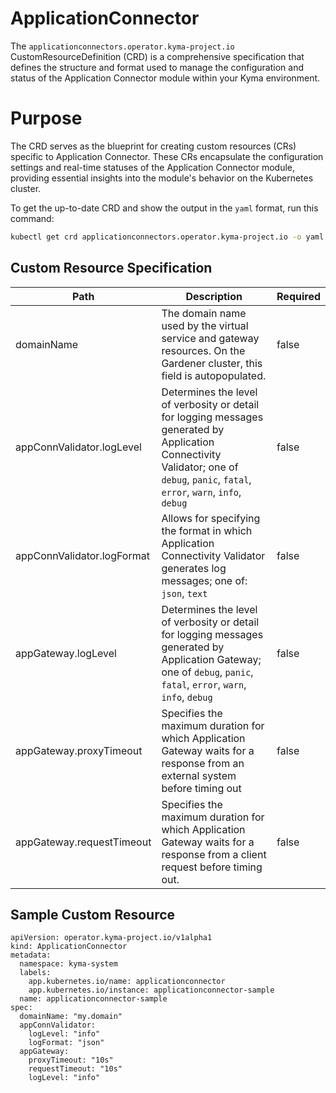 # ApplicationConnector

The `applicationconnectors.operator.kyma-project.io` CustomResourceDefinition (CRD) is a comprehensive specification that defines the structure and format used to manage the configuration and status of the Application Connector module within your Kyma environment.

# Purpose

The CRD serves as the blueprint for creating custom resources (CRs) specific to Application Connector. These CRs encapsulate the configuration settings and real-time statuses of the Application Connector module, providing essential insights into the module's behavior on the Kubernetes cluster.

To get the up-to-date CRD and show the output in the `yaml` format, run this command:

```bash
kubectl get crd applicationconnectors.operator.kyma-project.io -o yaml
```

## Custom Resource Specification

| Path | Description | Required |
| ---- | ----------- | -------- |
| domainName | The domain name used by the virtual service and gateway resources. On the Gardener cluster, this field is autopopulated. | false |
| appConnValidator.logLevel | Determines the level of verbosity or detail for logging messages generated by Application Connectivity Validator; one of `debug`, `panic`, `fatal`, `error`, `warn`, `info`, `debug` | false |
| appConnValidator.logFormat | Allows for specifying the format in which Application Connectivity Validator generates log messages; one of: `json`, `text`  | false |
| appGateway.logLevel | Determines the level of verbosity or detail for logging messages generated by Application Gateway; one of `debug`, `panic`, `fatal`, `error`, `warn`, `info`, `debug` | false |
| appGateway.proxyTimeout | Specifies the maximum duration for which Application Gateway waits for a response from an external system before timing out | false |
| appGateway.requestTimeout | Specifies the maximum duration for which Application Gateway waits for a response from a client request before timing out. | false |

## Sample Custom Resource

```
apiVersion: operator.kyma-project.io/v1alpha1
kind: ApplicationConnector
metadata:
  namespace: kyma-system
  labels:
    app.kubernetes.io/name: applicationconnector
    app.kubernetes.io/instance: applicationconnector-sample
  name: applicationconnector-sample
spec:
  domainName: "my.domain"
  appConnValidator:
    logLevel: "info"
    logFormat: "json"
  appGateway:
    proxyTimeout: "10s"
    requestTimeout: "10s"
    logLevel: "info"
```
